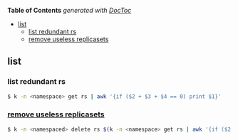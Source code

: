 <!-- START doctoc generated TOC please keep comment here to allow auto update -->
<!-- DON'T EDIT THIS SECTION, INSTEAD RE-RUN doctoc TO UPDATE -->
**Table of Contents**  *generated with [DocToc](https://github.com/thlorenz/doctoc)*

- [list](#list)
  - [list redundant rs](#list-redundant-rs)
  - [remove useless replicasets](#remove-useless-replicasets)

<!-- END doctoc generated TOC please keep comment here to allow auto update -->


## list
### list redundant rs
```bash
$ k -n <namespace> get rs | awk '{if ($2 + $3 + $4 == 0) print $1}'
```

### [remove useless replicasets](https://stackoverflow.com/a/65154332/2940319)
```bash
$ k -n <namespaced> delete rs $(k -n <namespace> get rs | awk '{if ($2 + $3 + $4 == 0) print $1}')
```
